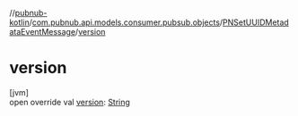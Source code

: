 //[pubnub-kotlin](../../../index.md)/[com.pubnub.api.models.consumer.pubsub.objects](../index.md)/[PNSetUUIDMetadataEventMessage](index.md)/[version](version.md)

# version

[jvm]\
open override val [version](version.md): [String](https://kotlinlang.org/api/latest/jvm/stdlib/kotlin/-string/index.html)
